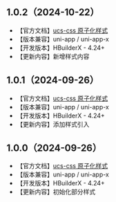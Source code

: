 ## 1.0.2（2024-10-22）
- 【官方文档】[ucs-css 原子化样式](https://ucs.cloudsimpler.com/library/ucs-css)
- 【版本兼容】uni-app / uni-app-x
- 【开发版本】HBuilderX - 4.24+
- 【更新内容】新增样式内容
## 1.0.1（2024-09-26）
- 【官方文档】[ucs-css 原子化样式](https://ucs.cloudsimpler.com/library/ucs-css)
- 【版本兼容】uni-app / uni-app-x
- 【开发版本】HBuilderX - 4.24+
- 【更新内容】添加样式引入
## 1.0.0（2024-09-26）
- 【官方文档】[ucs-css 原子化样式](https://ucs.cloudsimpler.com/library/ucs-css)
- 【版本兼容】uni-app / uni-app-x
- 【开发版本】HBuilderX - 4.24+
- 【更新内容】初始化部分样式
